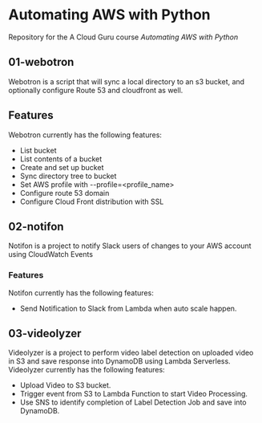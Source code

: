# Automating AWS with Python
Repository for the A Cloud Guru course *Automating AWS with Python*

## 01-webotron

Webotron is a script that will sync a local directory to an s3 bucket, and optionally configure Route 53 and cloudfront as well.

## Features

Webotron currently has the following features:

- List bucket
- List contents of a bucket
- Create and set up bucket
- Sync directory tree to bucket
- Set AWS profile with --profile=<profile_name>
- Configure route 53 domain
- Configure Cloud Front distribution with SSL

## 02-notifon

Notifon is a project to notify Slack users of changes to your AWS account using CloudWatch Events

### Features

Notifon currently has the following features:
- Send Notification to Slack from Lambda when auto scale happen.

## 03-videolyzer
Videolyzer is a project to perform video label detection on uploaded video in S3 and save response into DynamoDB using
Lambda Serverless.
Videolyzer currently has the following features:
- Upload Video to S3 bucket.
- Trigger event from S3 to Lambda Function to start Video Processing.
- Use SNS to identify completion of Label Detection Job and save into DynamoDB.
